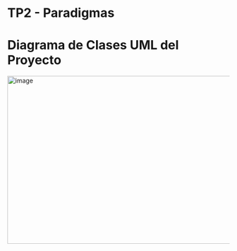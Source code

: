 # TP2 - Paradigmas

# Diagrama de Clases UML del Proyecto
<img width="4096" height="381" alt="image" src="https://github.com/user-attachments/assets/faf46da0-7412-4bb0-bdad-279b787df5b9" />
